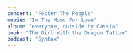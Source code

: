 ```yaml
---
concert: "Foster The People"
movie: "In The Mood For Love"
album: "everyone, outside by Cassia"
book: "The Girl With the Dragon Tattoo"
podcast: "Syntax"
---
```

